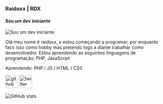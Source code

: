 ### Raidoxx | RDX
#### Sou um dev iniciante 
![Sou um dev iniciante ](https://raw.githubusercontent.com/raidoxx1/raidoxx1/main/rdxgithubbanner.png)

 Olá meu nome é raidoxx, e estou começando a programar, por enquanto faço isso como hobby mas pretendo logo a diante trabalhar como desenvolvedor.
  Estou aprendendo as seguintes linguagens de programação: PHP, JavaScript

Aprendendo: PHP / JS / HTML / CSS



[<img src='https://cdn.jsdelivr.net/npm/simple-icons@3.0.1/icons/github.svg' alt='github' height='40'>](https://github.com/raidoxx1)  [<img src='https://cdn.jsdelivr.net/npm/simple-icons@3.0.1/icons/twitter.svg' alt='twitter' height='40'>](https://twitter.com/BotGod117)  


![GitHub stats](https://github-readme-stats.vercel.app/api?username=raidoxx1&show_icons=true&count_private=true)  



